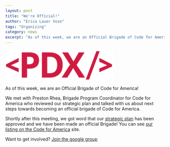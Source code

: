 ```yaml
---
layout: post
title: "We're Official!"
author: "Erica Lauer Vose"
tags: "Organizing"
category: news
excerpt: "As of this week, we are an Official Brigade of Code for America!"
---
```


<a href="http://codeforamerica.org/brigade/index/Code-for-Portland"><img class="img-wrap" src="/assets/img/cfp-red-logo.jpg"></a>

As of this week, we are an Official Brigade of Code for America!

We met with Preston Rhea, Brigade Program Coordinator for Code for America who reviewed our strategic plan and talked with us about next steps towards becoming an official brigade of Code for America.

Shortly after this meeting, we got word that our <a href="https://docs.google.com/document/d/1fNI-5CAT4yVOrLkaQGX_zN94fcWcb4f87sBl4OLiEe0/edit?usp=sharing">strategic plan</a> has been approved and we have been made an official Brigade! You can see <a href="http://codeforamerica.org/brigade/index/Code-for-Portland">our listing on the Code for America</a> site.





<p class="side-note">
  Want to get involved? <a href="https://groups.google.com/forum/#!forum/code-for-portland">Join the google group</a>
</p>
